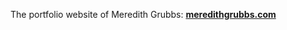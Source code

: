 The portfolio website of Meredith Grubbs: <a href="meredithgrubbs.com" target="_blank" style="font-weight: bold;">meredithgrubbs.com</a>
